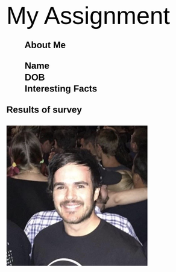 <!DOCTYPE  html PUBLIC "-//W3C//DTD XHTML 1.0 Transitional//EN" "http://www.w3.org/TR/xhtml1/DTD/xhtml1-transitional.dtd">
<html xmlns="http://www.w3.org/1999/xhtml" xml:lang="en-au" lang="en-au"><head><meta http-equiv="Content-Type" content="text/html; charset=utf-8"/><title>My Assignment</title><meta name="author" content="Ben Rodd"/><style type="text/css"> * {margin:0; padding:0; text-indent:0; }
 .s1 { color: black; font-family:Calibri, sans-serif; font-style: normal; font-weight: normal; text-decoration: none; font-size: 48pt; }
 p { color: black; font-family:"Lucida Sans", sans-serif; font-style: normal; font-weight: bold; text-decoration: none; font-size: 18pt; margin:0pt; }
 li {display: block; }
 #l1 {padding-left: 0pt; }
 #l1> li>*:first-child:before {content: " "; color: black; font-family:Symbol, serif; font-style: normal; font-weight: normal; text-decoration: none; font-size: 18pt; }
</style></head><body><p class="s1" style="padding-left: 5pt;text-indent: 0pt;line-height: 53pt;text-align: left;">My Assignment</p><p style="text-indent: 0pt;text-align: left;"><br/></p><p style="padding-left: 41pt;text-indent: 0pt;text-align: left;">About Me</p><ul id="l1"><li><p style="padding-top: 10pt;padding-left: 41pt;text-indent: -18pt;text-align: left;">Name</p></li><li><p style="padding-top: 2pt;padding-left: 41pt;text-indent: -18pt;text-align: left;">DOB</p></li><li><p style="padding-top: 2pt;padding-left: 41pt;text-indent: -18pt;text-align: left;">Interesting Facts</p></li></ul><p style="text-indent: 0pt;text-align: left;"><br/></p><p style="padding-left: 5pt;text-indent: 0pt;text-align: left;">Results of survey</p><p style="text-indent: 0pt;text-align: left;"><br/></p><p style="padding-left: 5pt;text-indent: 0pt;text-align: left;"><span><img width="374" height="373" alt="image" src="https://raw.githubusercontent.com/ben290789/Test/master/IMG_2672.JPG"/></span></p></body></html>
